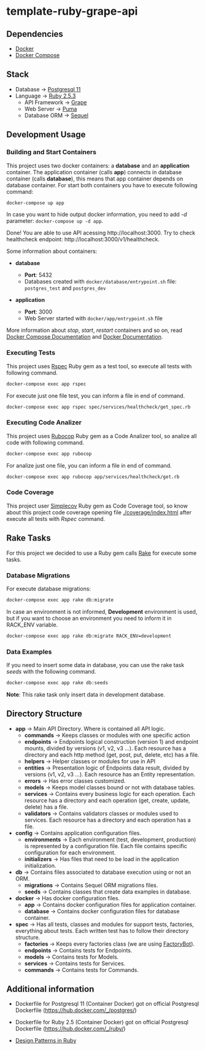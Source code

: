 # template-ruby-grape-api

## Dependencies

- [Docker](https://docs.docker.com/install/)
- [Docker Compose](https://docs.docker.com/compose/install/)

## Stack

- Database -> [Postgresql 11](https://www.postgresql.org/)
- Language -> [Ruby 2.5.3](http://ruby-doc.org/core-2.5.3/)
  - API Framework -> [Grape](https://github.com/ruby-grape/grape)
  - Web Server -> [Puma](http://puma.io/)
  - Database ORM -> [Sequel](https://github.com/jeremyevans/sequel)

## Development Usage

### Building and Start Containers

This project uses two docker containers: a **database** and an **application** container. The application container (calls **app**) connects in database container (calls **database**), this means that app container depends on database container. For start both containers you have to execute following command:

```bash
docker-compose up app
```

In case you want to hide output docker information, you need to add *-d* parameter: ``` docker-compose up -d app ```.

Done!
You are able to use API acessing http://localhost:3000. Try to check healthcheck endpoint: http://localhost:3000/v1/healthcheck.

Some information about containers:
- **database**
  - **Port**: 5432
  - Databases created with ```docker/database/entrypoint.sh``` file: ```postgres_test``` and ```postgres_dev```

- **application**
  - **Port**: 3000
  - Web Server started with ```docker/app/entrypoint.sh``` file

More information about *stop*, *start*, *restart* containers and so on, read [Docker Compose Documentation](https://docs.docker.com/compose/) and [Docker Documentation](https://docs.docker.com/).

### Executing Tests

This project uses [Rspec](https://relishapp.com/rspec/) Ruby gem as a test tool, so execute all tests with following command.

```bash
docker-compose exec app rspec
```

For execute just one file test, you can inform a file in end of command.

```bash
docker-compose exec app rspec spec/services/healthcheck/get_spec.rb
```

### Executing Code Analizer

This project uses [Rubocop](https://www.rubocop.org) Ruby gem as a Code Analizer tool, so analize all code with following command.

```bash
docker-compose exec app rubocop
```

For analize just one file, you can inform a file in end of command.

```bash
docker-compose exec app rubocop app/services/healthcheck/get.rb
```

### Code Coverage

This project user [Simplecov](https://github.com/colszowka/simplecov) Ruby gem as Code Coverage tool, so know about this project code coverage opening file [./coverage/index.html](./coverage/index.html) after execute all tests with *Rspec* command.

## Rake Tasks

For this project we decided to use a Ruby gem calls [Rake](https://github.com/ruby/rake) for execute some tasks.

### Database Migrations

For execute database migrations:

```bash
docker-compose exec app rake db:migrate
```

In case an environment is not informed, **Development** environment is used, but if you want to choose an environment you need to inform it in RACK_ENV variable.

```bash
docker-compose exec app rake db:migrate RACK_ENV=development
```

### Data Examples

If you need to insert some data in database, you can use the rake task *seeds* with the following command.

```bash
docker-compose exec app rake db:seeds
```

**Note**: This rake task only insert data in development database.

## Directory Structure

- **app** -> Main API Directory. Where is contained all API logic.
  - **commands** -> Keeps classes or modules with one specific action
  - **endpoints** -> Endpoints logical construction (version 1) and endpoint mounts, divided by versions (v1, v2, v3 ...). Each resource has a directory and each http method (get, post, put, delete, etc) has a file.
  - **helpers** -> Helper classes or modules for use in API
  - **entities** -> Presentation logic of Endpoints data result, divided by versions (v1, v2, v3 ...). Each resource has an Entity representation.
  - **errors** -> Has error classes customized.
  - **models** -> Keeps model classes bound or not with database tables.
  - **services** -> Contains every business logic for each operation. Each resource has a directory and each operation (get, create, update, delete) has a file.
  - **validators** -> Contains validators classes or modules used to services. Each resource has a directory and each operation has a file.
- **config** -> Contains application configuration files.
  - **environments** -> Each environment (test, development, production) is represented by a configuration file. Each file contains specific configuration for each environment.
  - **initializers** -> Has files that need to be load in the application initialization.
- **db** -> Contains files associated to database execution using or not an ORM.
  - **migrations** -> Contains Sequel ORM migrations files.
  - **seeds** -> Contains classes that create data examples in database.
- **docker** -> Has docker configuration files.
  - **app** -> Contains docker configuration files for application container.
  - **database** -> Contains docker configuration files for database container.
- **spec** -> Has all tests, classes and modules for support tests, factories, everything about tests. Each written test has to follow their directory structure.
  - **factories** -> Keeps every factories class (we are using [FactoryBot](https://github.com/thoughtbot/factory_bot)).
  - **endpoints** -> Contains tests for Endpoints.
  - **models** -> Contains tests for Models.
  - **services** -> Contains tests for Services.
  - **commands** -> Contains tests for Commands.

## Additional information

- Dockerfile for Postgresql 11 (Container Docker) got on official Postgresql Dockerfile (https://hub.docker.com/_/postgres/)

- Dockerfile for Ruby 2.5 (Container Docker) got on official Postgresql Dockerfile (https://hub.docker.com/_/ruby/)

- [Design Patterns in Ruby](https://github.com/davidgf/design-patterns-in-ruby)
  